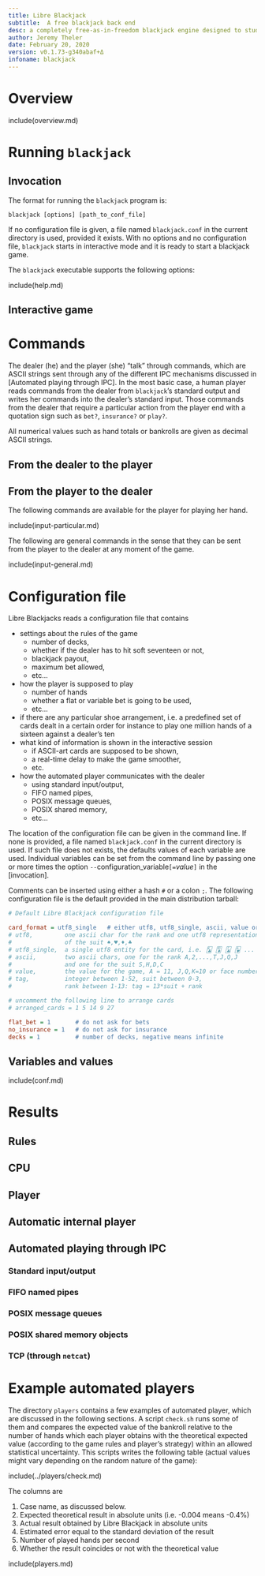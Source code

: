 ```yaml
---
title: Libre Blackjack
subtitle:  A free blackjack back end
desc: a completely free-as-in-freedom blackjack engine designed to study and analyze the game statistics using different playing strategies ranging from simple card counting up to other complex algorithms based on artificial intelligence.
author: Jeremy Theler
date: February 20, 2020
version: v0.1.73-g340abaf+Δ
infoname: blackjack
---
```


# Overview

include(overview.md)

# Running `blackjack`

## Invocation

The format for running the `blackjack` program is:

```
blackjack [options] [path_to_conf_file]
```

If no configuration file is given, a file named `blackjack.conf` in the current directory is used, provided it exists.
With no options and no configuration file, `blackjack` starts in interactive mode and it is ready to start a blackjack game.

The `blackjack` executable supports the following options:


include(help.md)


## Interactive game



# Commands

The dealer (he) and the player (she) “talk” through commands, which are ASCII strings sent through any of the different IPC mechanisms discussed in [Automated playing through IPC]. In the most basic case, a human player reads commands from the dealer from `blackjack`’s  standard output and writes her commands into the dealer’s standard input. Those commands from the dealer that require a particular action from the player end with a quotation sign such as `bet?`, `insurance?` or `play?`.

All numerical values such as hand totals or bankrolls are given as decimal ASCII strings.

## From the dealer to the player


## From the player to the dealer

The following commands are available for the player for playing her hand.

include(input-particular.md)


The following are general commands in the sense that they can be sent from the player to the dealer at any moment of the game.

include(input-general.md)





# Configuration file

Libre Blackjacks reads a configuration file that contains
 
 * settings about the rules of the game
    - number of decks,
    - whether if the dealer has to hit soft seventeen or not,
    - blackjack payout,
    - maximum bet allowed,
    - etc...
 * how the player is supposed to play
    - number of hands
    - whether a flat or variable bet is going to be used,
    - etc...
 * if there are any particular shoe arrangement, i.e. a predefined set of cards dealt in a certain order for instance to play one million hands of a sixteen against a dealer’s ten
 * what kind of information is shown in the interactive session
    - if ASCII-art cards are supposed to be shown,
    - a real-time delay to make the game smoother,
    - etc.
 * how the automated player communicates with the dealer
    - using standard input/output,
    - FIFO named pipes,
    - POSIX message queues,
    - POSIX shared memory,
    - etc...
 
The location of the configuration file can be given in the command line. If none is provided, a file named `blackjack.conf` in the current directory is used. If such file does not exists, the defaults values of each variable are used. Individual variables can be set from the command line by passing one or more times the option `--`configuration_variable`[=`*value*`]` in the [invocation].

Comments can be inserted using either a hash `#` or a colon `;`. The following configuration file is the default provided in the main distribution tarball:

```ini
# Default Libre Blackjack configuration file

card_format = utf8_single   # either utf8, utf8_single, ascii, value or tag  
# utf8,         one ascii char for the rank and one utf8 representation
#               of the suit ♠,♥,♦,♣
# utf8_single,  a single utf8 entity for the card, i.e. 🃞 🃊 🃗 🂱 ...
# ascii,        two ascii chars, one for the rank A,2,...,T,J,Q,J
#               and one for the suit S,H,D,C
# value,        the value for the game, A = 11, J,Q,K=10 or face number
# tag,          integer between 1-52, suit between 0-3,
#               rank between 1-13: tag = 13*suit + rank

# uncomment the following line to arrange cards
# arranged_cards = 1 5 14 9 27

flat_bet = 1       # do not ask for bets
no_insurance = 1   # do not ask for insurance
decks = 1          # number of decks, negative means infinite
```

## Variables and values

include(conf.md)



# Results

## Rules

## CPU

## Player




## Automatic internal player

## Automated playing through IPC

### Standard input/output

### FIFO named pipes

### POSIX message queues

### POSIX shared memory objects

### TCP (through `netcat`)


# Example automated players

The directory `players` contains a few examples of automated player, which are discussed in the following sections. A script `check.sh` runs some of them and compares the expected value of the bankroll relative to the number of hands which each player obtains with the theoretical expected value (according to the game rules and player’s strategy) within an  allowed statistical uncertainty. This scripts writes the following table (actual values might vary depending on the random nature of the game):

include(../players/check.md)

The columns are

 1. Case name, as discussed below.
 2. Expected theoretical result in absolute units (i.e. -0.004 means -0.4%)
 3. Actual result obtained by Libre Blackjack in absolute units
 4. Estimated error equal to the standard deviation of the result
 5. Number of played hands per second
 6. Whether the result coincides or not with the theoretical value


include(players.md)



